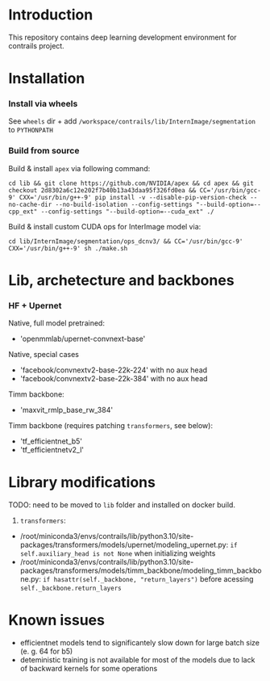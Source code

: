 # Introduction

This repository contains deep learning development environment for contrails project.

# Installation

### Install via wheels

See `wheels` dir + add `/workspace/contrails/lib/InternImage/segmentation` to `PYTHONPATH`
### Build from source

Build & install `apex` via following command:

```cd lib && git clone https://github.com/NVIDIA/apex && cd apex && git checkout 2d8302a6c12e202f7b40b13a43daa95f326fd0ea && CC='/usr/bin/gcc-9' CXX='/usr/bin/g++-9' pip install -v --disable-pip-version-check --no-cache-dir --no-build-isolation --config-settings "--build-option=--cpp_ext" --config-settings "--build-option=--cuda_ext" ./```

Build & install custom CUDA ops for InterImage model via:

```
cd lib/InternImage/segmentation/ops_dcnv3/ && CC='/usr/bin/gcc-9' CXX='/usr/bin/g++-9' sh ./make.sh
```


# Lib, archetecture and backbones

### HF + Upernet

Native, full model pretrained:
+ 'openmmlab/upernet-convnext-base'

Native, special cases
+ 'facebook/convnextv2-base-22k-224' with no aux head
+ 'facebook/convnextv2-base-22k-384' with no aux head

Timm backbone:
+ 'maxvit_rmlp_base_rw_384'

Timm backbone (requires patching `transformers`, see below):
+ 'tf_efficientnet_b5'
+ 'tf_efficientnetv2_l'

# Library modifications

TODO: need to be moved to `lib` folder and installed on docker build.

1. `transformers`: 
- /root/miniconda3/envs/contrails/lib/python3.10/site-packages/transformers/models/upernet/modeling_upernet.py: `if self.auxiliary_head is not None` when initializing weights
- /root/miniconda3/envs/contrails/lib/python3.10/site-packages/transformers/models/timm_backbone/modeling_timm_backbone.py: `if hasattr(self._backbone, "return_layers")` before acessing `self._backbone.return_layers`

# Known issues
- efficientnet models tend to significantely slow down for large batch size (e. g. 64 for b5)
- deteministic training is not available for most of the models due to lack of backward kernels for some operations